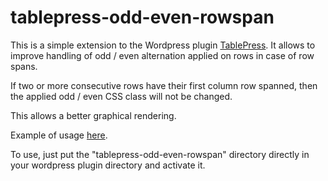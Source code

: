 # tablepress-odd-even-rowspan

This is a simple extension to the Wordpress plugin [TablePress](https://tablepress.org/). It allows to improve handling of odd / even alternation applied on rows in case of row spans.

If two or more consecutive rows have their first column row spanned, then the applied odd / even CSS class will not be changed.

This allows a better graphical rendering.

Example of usage [here](https://mrules.xyz/en/addons-properties/).

To use, just put the "tablepress-odd-even-rowspan" directory directly in your wordpress plugin directory and activate it.

